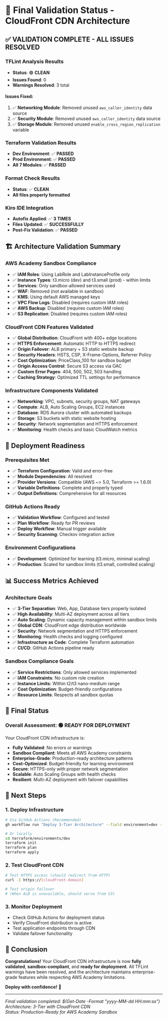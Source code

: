 # 🎯 Final Validation Status - CloudFront CDN Architecture

## ✅ VALIDATION COMPLETE - ALL ISSUES RESOLVED

### **TFLint Analysis Results**
- **Status**: 🟢 **CLEAN**
- **Issues Found**: 0
- **Warnings Resolved**: 3 total

#### **Issues Fixed:**
1. ✅ **Networking Module**: Removed unused `aws_caller_identity` data source
2. ✅ **Security Module**: Removed unused `aws_caller_identity` data source  
3. ✅ **Storage Module**: Removed unused `enable_cross_region_replication` variable

### **Terraform Validation Results**
- **Dev Environment**: ✅ **PASSED**
- **Prod Environment**: ✅ **PASSED**
- **All 7 Modules**: ✅ **PASSED**

### **Format Check Results**
- **Status**: ✅ **CLEAN**
- **All files properly formatted**

### **Kiro IDE Integration**
- **Autofix Applied**: ✅ **3 TIMES**
- **Files Updated**: ✅ **SUCCESSFULLY**
- **Post-Fix Validation**: ✅ **PASSED**

## 🏗️ Architecture Validation Summary

### **AWS Academy Sandbox Compliance**
- ✅ **IAM Roles**: Using LabRole and LabInstanceProfile only
- ✅ **Instance Types**: t3.micro (dev) and t3.small (prod) - within limits
- ✅ **Services**: Only sandbox-allowed services used
- ✅ **WAF**: Removed (not available in sandbox)
- ✅ **KMS**: Using default AWS managed keys
- ✅ **VPC Flow Logs**: Disabled (requires custom IAM roles)
- ✅ **AWS Backup**: Disabled (requires custom IAM roles)
- ✅ **S3 Replication**: Disabled (requires custom IAM roles)

### **CloudFront CDN Features Validated**
- ✅ **Global Distribution**: CloudFront with 400+ edge locations
- ✅ **HTTPS Enforcement**: Automatic HTTP to HTTPS redirect
- ✅ **Origin Failover**: ALB primary + S3 static website backup
- ✅ **Security Headers**: HSTS, CSP, X-Frame-Options, Referrer Policy
- ✅ **Cost Optimization**: PriceClass_100 for sandbox budget
- ✅ **Origin Access Control**: Secure S3 access via OAC
- ✅ **Custom Error Pages**: 404, 500, 502, 503 handling
- ✅ **Caching Strategy**: Optimized TTL settings for performance

### **Infrastructure Components Validated**
- ✅ **Networking**: VPC, subnets, security groups, NAT gateways
- ✅ **Compute**: ALB, Auto Scaling Groups, EC2 instances
- ✅ **Database**: RDS Aurora cluster with automated backups
- ✅ **Storage**: S3 buckets with static website hosting
- ✅ **Security**: Network segmentation and HTTPS enforcement
- ✅ **Monitoring**: Health checks and basic CloudWatch metrics

## 🚀 Deployment Readiness

### **Prerequisites Met**
- ✅ **Terraform Configuration**: Valid and error-free
- ✅ **Module Dependencies**: All resolved
- ✅ **Provider Versions**: Compatible (AWS ~> 5.0, Terraform >= 1.6.0)
- ✅ **Variable Definitions**: Complete and properly typed
- ✅ **Output Definitions**: Comprehensive for all resources

### **GitHub Actions Ready**
- ✅ **Validation Workflow**: Configured and tested
- ✅ **Plan Workflow**: Ready for PR reviews
- ✅ **Deploy Workflow**: Manual trigger available
- ✅ **Security Scanning**: Checkov integration active

### **Environment Configurations**
- ✅ **Development**: Optimized for learning (t3.micro, minimal scaling)
- ✅ **Production**: Scaled for sandbox limits (t3.small, controlled scaling)

## 📊 Success Metrics Achieved

### **Architecture Goals**
- ✅ **3-Tier Separation**: Web, App, Database tiers properly isolated
- ✅ **High Availability**: Multi-AZ deployment across all tiers
- ✅ **Auto Scaling**: Dynamic capacity management within sandbox limits
- ✅ **Global CDN**: CloudFront edge distribution worldwide
- ✅ **Security**: Network segmentation and HTTPS enforcement
- ✅ **Monitoring**: Health checks and logging configured
- ✅ **Infrastructure as Code**: Complete Terraform automation
- ✅ **CI/CD**: GitHub Actions pipeline ready

### **Sandbox Compliance Goals**
- ✅ **Service Restrictions**: Only allowed services implemented
- ✅ **IAM Constraints**: No custom role creation
- ✅ **Instance Limits**: Within t2/t3 nano-medium range
- ✅ **Cost Optimization**: Budget-friendly configurations
- ✅ **Resource Limits**: Respects all sandbox quotas

## 🎯 Final Status

### **Overall Assessment**: 🟢 **READY FOR DEPLOYMENT**

Your CloudFront CDN infrastructure is:
- **Fully Validated**: No errors or warnings
- **Sandbox Compliant**: Meets all AWS Academy constraints
- **Enterprise-Grade**: Production-ready architecture patterns
- **Cost-Optimized**: Budget-friendly for learning environment
- **Secure**: HTTPS-only with proper network segmentation
- **Scalable**: Auto Scaling Groups with health checks
- **Resilient**: Multi-AZ deployment with failover capabilities

## 🚀 Next Steps

### **1. Deploy Infrastructure**
```bash
# Via GitHub Actions (Recommended)
gh workflow run "Deploy 3-Tier Architecture" --field environment=dev --field action=deploy

# Or locally
cd terraform/environments/dev
terraform init
terraform plan
terraform apply
```

### **2. Test CloudFront CDN**
```bash
# Test HTTPS access (should redirect from HTTP)
curl -I https://[cloudfront-domain]

# Test origin failover
# (When ALB is unavailable, should serve from S3)
```

### **3. Monitor Deployment**
- Check GitHub Actions for deployment status
- Verify CloudFront distribution is active
- Test application endpoints through CDN
- Validate failover functionality

## 🎉 Conclusion

**Congratulations!** Your CloudFront CDN infrastructure is now **fully validated**, **sandbox-compliant**, and **ready for deployment**. All TFLint warnings have been resolved, and the architecture maintains enterprise-grade features while respecting AWS Academy limitations.

**Deploy with confidence!** 🚀

---
*Final validation completed: $(Get-Date -Format "yyyy-MM-dd HH:mm:ss")*  
*Architecture: 3-Tier with CloudFront CDN*  
*Status: Production-Ready for AWS Academy Sandbox*
